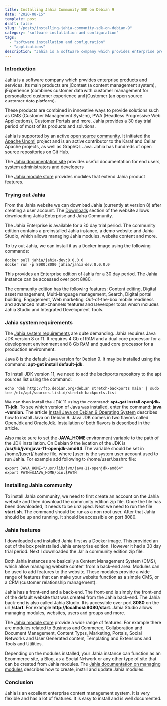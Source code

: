 ```yaml
---
title: Installing Jahia Community SDK on Debian 9
date: "2020-08-15"
template: post
draft: false
slug: "/posts/installing-jahia-community-sdk-on-debian-9"
category: "software installation and configuration"
tags:
  - "software installation and configuration"
  - "applications"
description: "Jahia is a software company which provides enterprise products and services. Its main products are jContent (a content management system), jExperience (combines customer data with customer management for personalized customer experience and jCustomer (an open source customer data platform). These products are combined in innovative way to provide solutions such as CMS (Customer Management System), PWA (Headless Progressive Web Applications), Customer Portals and more. Jahia provides a 30 day trial period of most of its products and solutions."
---
```


### Introduction
[Jahia](https://www.jahia.com/) is a software company which provides enterprise products and services. Its main products are jContent (a content management system), jExperience (combines customer data with customer management for personalized customer experience and jCustomer (an open source customer data platform).

These products are combined in innovative ways to provide solutions such as CMS (Customer Management System), PWA (Headless Progressive Web Applications), Customer Portals and more. Jahia provides a 30 day trial period of most of its products and solutions.

Jahia is supported by an active [open source community](https://academy.jahia.com/community). It initiated the [Apache Unomi](https://unomi.apache.org/) project and is an active contributor to the Karaf and Cellar Apache projects, as well as GraphQL Java. Jahia has hundreds of open source repositories on Git Hub.

The [Jahia documentation site](https://academy.jahia.com/documentation) provides useful documentation for end users, system administrators and developers.

The [Jahia module store](https://store.jahia.com/sites/private-app-store/home.html) provides modules that extend Jahia product features.

### Trying out Jahia

From the Jahia website we can download Jahia (currently at version 8) after creating a user account. The [Downloads](https://academy.jahia.com/downloads) section of the website allows downloading Jahia Enterprise and Jahia Community.

The Jahia Enterprise is available for a 30 day trial period. The community edition contains a preinstalled Jahia instance, a demo website and Jahia Studio, which allows managing Jahia modules, website content and more.

To try out Jahia, we can install it as a Docker image using the following commands:

```
docker pull jahia/jahia-dev:8.0.0.0
docker run -p 8080:8080 jahia/jahia-dev:8.0.0.0
```

This provides an Enterprise edition of Jahia for a 30 day period. The Jahia instance can be accessed over port 8080.

The community edition has the following features: Content editing, Digital asset management, Multi-language management, Search, Digital portal building, Engagement, Web marketing, Ouf-of-the-box mobile readiness and advanced multi-channels features and Developer tools which includes Jahia Studio and Integrated Development Tools.

### Jahia system requirements
The [Jahia system requirements](https://academy.jahia.com/documentation/system-administrator/jahia/8/installing-and-configuring-jahia/installing-configuring-and-troubleshooting-jahia/prerequisites-and-system-requirements) are quite demanding. Jahia requires Java JDK version 8 or 11. It requires 4 Gb of RAM and a dual core processor for a development environment and 8 Gb RAM and quad core processor for a production environment.

Java 8 is the default Java version for Debian 9. It may be installed using the command: **apt-get install default-jdk**.

To install JDK version 11, we need to add the backports repository to the apt sources list using the command:

```
echo 'deb http://ftp.debian.org/debian stretch-backports main' | sudo tee /etc/apt/sources.list.d/stretch-backports.list
```

We can then install the JDK 11 using the command: **apt-get install openjdk-11-jdk**. To see which version of Java was installed, enter the command: **java -version**. The article [Install Java on Debian 9 Operating System](https://linuxconcept.com/install-java-on-debian-9-operating-system/) describes how to install Java on Debian 9. Java JDK comes in two flavors called OpenJdk and OracleJdk. Installation of both flavors is described in the article.

Also make sure to set the **JAVA_HOME** environment variable to the path of the JDK installation. On Debian 9 the location of the JDK is **/usr/lib/jvm/java-11-openjdk-amd64**. The variable should be set in /home/[user]/.bashrc file, where [user] is the system user account used to run Jahia. For example add following to /home/user/.bashrc file:

```
export JAVA_HOME="/usr/lib/jvm/java-11-openjdk-amd64"
export PATH=$JAVA_HOME/bin:$PATH
```

### Installing Jahia community
To install Jahia community, we need to first create an account on the Jahia website and then download the community edition zip file. Once the file has been downloaded, it needs to be unzipped. Next we need to run the file **start.sh**. The command should be run as a non root user. After that Jahia should be up and running. It should be accessible on port 8080.

### Jahia features
I downloaded and installed Jahia first as a Docker image. This provided an out of the box preinstalled Jahia enterprise edition. However it had a 30 day trial period. Next I downloaded the Jahia community edition zip file. 

Both Jahia instances are basically a Content Management System (CMS), which allow managing website content from a back-end area. Modules can be used to add features to the website. These modules provide a wide range of features that can make your website function as a simple CMS, or a CRM (customer relationship management).

Jahia has a front-end and a back-end. The front-end is simply the front-end of the default website that was created from the Jahia back-end. The Jahia back-end is also called Jahia Studio. It is accessible over port **8080** on the url **/start**. For example **http://localhost:8080/start**. Jahia Studio allows managing modules, websites, users and groups and more.

The [Jahia module store](https://store.ahia.com/sites/private-app-store/home.html) provide a wide range of features. For example there are modules related to Business and Commerce, Collaboration and Document Management, Content Types, Marketing, Portals, Social Networks and User Generated content, Templating and Extensions and Tools and Utilities.

Depending on the modules installed, your Jahia instance can function as an Ecommerce site, a Blog, as a Social Network or any other type of site that can be created from Jahia modules. The [Jahia documentation on managing modules](https://academy.jahia.com/documentation/system-administrator/jahia/8/server-administration-ui/modules-and-extensions/modules) describes how to create, install and update Jahia modules.

### Conclusion
Jahia is an excellent enterprise content management system. It is very flexible and has a lot of features. It is easy to install and is well documented.
